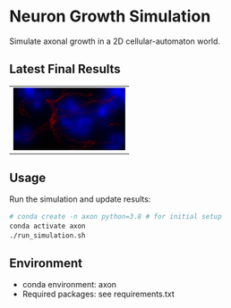 # Neuron Growth Simulation

Simulate axonal growth in a 2D cellular-automaton world.

## Latest Final Results

<table>
  <tr>
    <td><img src="final_results/250716.png" width="200"></td>
  </tr>
</table>

## Usage

Run the simulation and update results:
```bash
# conda create -n axon python=3.8 # for initial setup
conda activate axon
./run_simulation.sh
```

## Environment

- conda environment: axon
- Required packages: see requirements.txt
